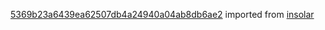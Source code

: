 [5369b23a6439ea62507db4a24940a04ab8db6ae2](https://github.com/insolar/insolar/commit/5369b23a6439ea62507db4a24940a04ab8db6ae2) imported from [insolar](https://github.com/insolar/insolar)
